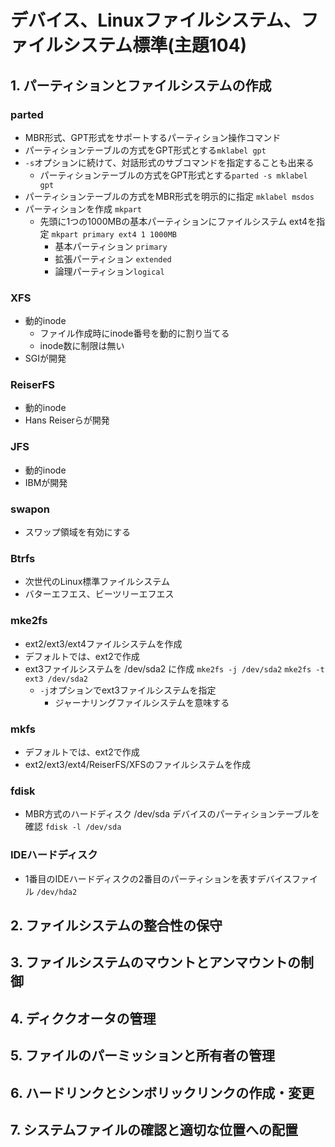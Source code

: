 # デバイス、Linuxファイルシステム、ファイルシステム標準(主題104)

## 1. パーティションとファイルシステムの作成
### parted
- MBR形式、GPT形式をサポートするパーティション操作コマンド
- パーティションテーブルの方式をGPT形式とする```mklabel gpt```
- ```-s```オプションに続けて、対話形式のサブコマンドを指定することも出来る
    - パーティションテーブルの方式をGPT形式とする```parted -s mklabel gpt```
- パーティションテーブルの方式をMBR形式を明示的に指定 ```mklabel msdos```
- パーティションを作成 ```mkpart```
    - 先頭に1つの1000MBの基本パーティションにファイルシステム ext4を指定 ```mkpart primary ext4 1 1000MB```
        - 基本パーティション ```primary```
        - 拡張パーティション ```extended```
        - 論理パーティション```logical```

### XFS
- 動的inode
    - ファイル作成時にinode番号を動的に割り当てる
    - inode数に制限は無い
- SGIが開発
### ReiserFS
- 動的inode
- Hans Reiserらが開発
### JFS
- 動的inode
- IBMが開発
### swapon
- スワップ領域を有効にする
### Btrfs
- 次世代のLinux標準ファイルシステム
- バターエフエス、ビーツリーエフエス
### mke2fs
- ext2/ext3/ext4ファイルシステムを作成
- デフォルトでは、ext2で作成
- ext3ファイルシステムを /dev/sda2 に作成 ```mke2fs -j /dev/sda2``` ```mke2fs -t ext3 /dev/sda2```
    - ```-j```オプションでext3ファイルシステムを指定
        - ジャーナリングファイルシステムを意味する
### mkfs
- デフォルトでは、ext2で作成
- ext2/ext3/ext4/ReiserFS/XFSのファイルシステムを作成
### fdisk
- MBR方式のハードディスク /dev/sda デバイスのパーティションテーブルを確認 ```fdisk -l /dev/sda```
### IDEハードディスク
- 1番目のIDEハードディスクの2番目のパーティションを表すデバイスファイル ```/dev/hda2```

## 2. ファイルシステムの整合性の保守
## 3. ファイルシステムのマウントとアンマウントの制御
## 4. ディククオータの管理
## 5. ファイルのパーミッションと所有者の管理
## 6. ハードリンクとシンボリックリンクの作成・変更
## 7. システムファイルの確認と適切な位置への配置
